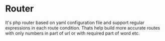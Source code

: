 # Router
It's php router based on yaml configuration file and support regular expressions in each route condition. 
Thats help build more accurate routes with only numbers in part of url or with required part of word etc.
